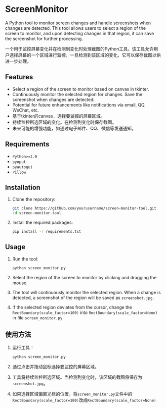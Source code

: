 # ScreenMonitor

A Python tool to monitor screen changes and handle screenshots when changes are detected. This tool allows users to select a region of the screen to monitor, and upon detecting changes in that region, it can save the screenshot for further processing.

一个用于监控屏幕变化并在检测到变化时处理截图的Python工具。该工具允许用户选择屏幕的一个区域进行监控，一旦检测到该区域的变化，它可以保存截图以供进一步处理。

## Features
- Select a region of the screen to monitor based on canvas in tkinter.
- Continuously monitor the selected region for changes. Save the screenshot when changes are detected.
- Potential for future enhancements like notifications via email, QQ, WeChat, etc.
- 基于tkinter的canvas，选择要监控的屏幕区域。
- 持续监控所选区域的变化。在检测到变化时保存截图。
- 未来可能的增强功能，如通过电子邮件、QQ、微信等发送通知。

## Requirements
- `Python>=3.9`
- `pynput`
- `pyautogui`
- `Pillow`

## Installation
1. Clone the repository:
    ```sh
    git clone https://github.com/yourusername/screen-monitor-tool.git
    cd screen-monitor-tool
    ```
2. Install the required packages:
    ```sh
    pip install -r requirements.txt
    ```

## Usage
1. Run the tool:
    ```sh
    python screen_monitor.py
    ```

2. Select the region of the screen to monitor by clicking and dragging the mouse.

3. The tool will continuously monitor the selected region. When a change is detected, a screenshot of the region will be saved as `screenshot.jpg`.

4. If the selected region deviates from the cursor, change the `RectBoundary(scale_factor=100)` into `RectBoundary(scale_factor=None)` in file `screen_monitor.py`

## 使用方法
1. 运行工具：
    ```sh
    python screen_monitor.py
    ```
    
2. 通过点击并拖动鼠标选择要监控的屏幕区域。

3. 工具将持续监控所选区域。当检测到变化时，该区域的截图将保存为`screenshot.jpg`。

4. 如果选择区域偏离光标的位置，将`screen_monitor.py`文件中的`RectBoundary(scale_factor=100)`改成`RectBoundary(scale_factor=None)` 

